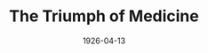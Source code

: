 ---
title: The Triumph of Medicine
date: 1926-04-13
closing_date: 1926-04-14
layout: productions
featured_image:
image_caption:
image_credit:
playbill:
cast:
- Mariette: Aline Chase
- Dr. Knock: E.S. Beauchamp-Nobbs
- Scipion: Edith Bond Waas
- Lady in Violet: Ella Macklin
- M. Mousquet: Emil Zvirin
- Second Lad: Eric Parkes
- John: Fred Kemp
- Town Crier: Gordon McCauley
- Dr. Parpalaid: H.A. Schiff
- First Lad: Harry Lewis
- Woman in Black: June Ruggles
- Mme. Parpalaid: Merrydelle Hoyt
- Mme. Remy: Rose Baldwin
- Mr. Bernard: W.P. Douglas
crew:
- Director: Tracy L'Engle
- Lighting: Martha Race
- Set Design: Merrydelle Hoyt
- Costumes:
  - Gertrude F. Jacobi
  - Merrydelle Hoyt
- Set construction:
  - Anne C. Lalor
  - Carolyn Marsh
  - Charlotte Bowden Perry
understudies:
orchestra:
external_links:
---